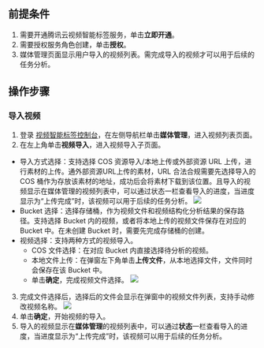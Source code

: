 ## 前提条件
1. 需要开通腾讯云视频智能标签服务，单击**立即开通**。
2. 需要授权服务角色创建，单击**授权**。
3. 媒体管理页面显示用户导入的视频列表。需完成导入的视频才可以用于后续的任务分析。

## 操作步骤
### 导入视频
1. 登录 [视频智能标签控制台](https://console.cloud.tencent.com/ai-media)，在左侧导航栏单击**媒体管理**，进入视频列表页面。
2. 在左上角单击**视频导入**，进入视频导入子页面。
 - 导入方式选择：支持选择 COS 资源导入/本地上传或外部资源 URL 上传，进行素材的上传。通外部资源URL上传的素材，URL 合法合规需要先选择导入的 COS 桶作为存放该素材的地址，成功后会将素材下载到该位置。且导入的视频显示在媒体管理的视频列表中，可以通过状态一栏查看导入的进度，当进度显示为“上传完成”时，该视频可以用于后续的任务分析。
![](https://qcloudimg.tencent-cloud.cn/raw/bb50320193f2d6ab26feaedc713828a8.png)
 - Bucket 选择：选择存储桶，作为视频文件和视频结构化分析结果的保存路径。支持选择 Bucket 内的视频，或者将本地上传的视频文件保存在对应的 Bucket 中。在未创建 Bucket 时，需要先完成存储桶的创建。
 - 视频选择：支持两种方式的视频导入。
	 - COS 文件选择：在对应 Bucket 内直接选择待分析的视频。
	 - 本地文件上传：在弹窗左下角单击**上传文件**，从本地选择文件，文件同时会保存在该 Bucket 中。
	 - 单击**确定**，完成视频文件选择。
![](https://qcloudimg.tencent-cloud.cn/raw/da75d721fe9a25e9421c82f699be9ef0.png)
3. 完成文件选择后，选择后的文件会显示在弹窗中的视频文件列表，支持手动修改视频名称。
![](https://qcloudimg.tencent-cloud.cn/raw/c3e51c4a3d55bb0166a0d8bba35ca36f.png)
4. 单击**确定**，开始视频的导入。
5. 导入的视频显示在**媒体管理**的视频列表中，可以通过**状态**一栏查看导入的进度，当进度显示为“上传完成”时，该视频可以用于后续的任务分析。




